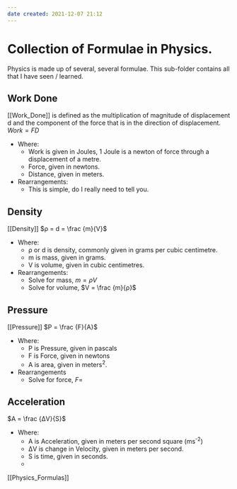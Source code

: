```yaml
---
date created: 2021-12-07 21:12
---
```


# Collection of Formulae in Physics.

Physics is made up of several, several formulae. This sub-folder contains all that I have seen / learned.

## Work Done

[[Work_Done]] is defined as the multiplication of magnitude of displacement d and the component of the force that is in the direction of displacement.
$Work = FD$

- Where:
  - Work is given in Joules, 1 Joule is a newton of force through a displacement of a metre.
  - Force, given in newtons.
  - Distance, given in meters.
- Rearrangements:
  - This is simple, do I really need to tell you.

## Density

[[Density]]
$ρ = d = \frac {m}{V}$

- Where:
  - ρ or d is density, commonly given in grams per cubic centimetre.
  - m is mass, given in grams.
  - V is volume, given in cubic centimetres.
- Rearrangements:
  - Solve for mass, $m = ρV$
  - Solve for volume, $V = \frac {m}{ρ}$

## Pressure

[[Pressure]]
$P = \frac {F}{A}$

- Where:
  - P is Pressure, given in pascals
  - F is Force, given in newtons
  - A is area, given in meters<sup>2</sup>.
- Rearrangements
  - Solve for force, $F =$

## Acceleration
$A = \frac {ΔV}{S}$
- Where:
	- A is Acceleration, given in meters per second square (ms<sup>-2</sup>)
	- ΔV is change in Velocity, given in meters per second.
	- S is time, given in seconds.
	- 
[[Physics_Formulas]]

